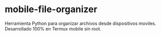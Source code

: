 # mobile-file-organizer
Herramienta Python para organizar archivos desde dispositivos moviles. Desarrollado 100% en Termux mobile sin root.
